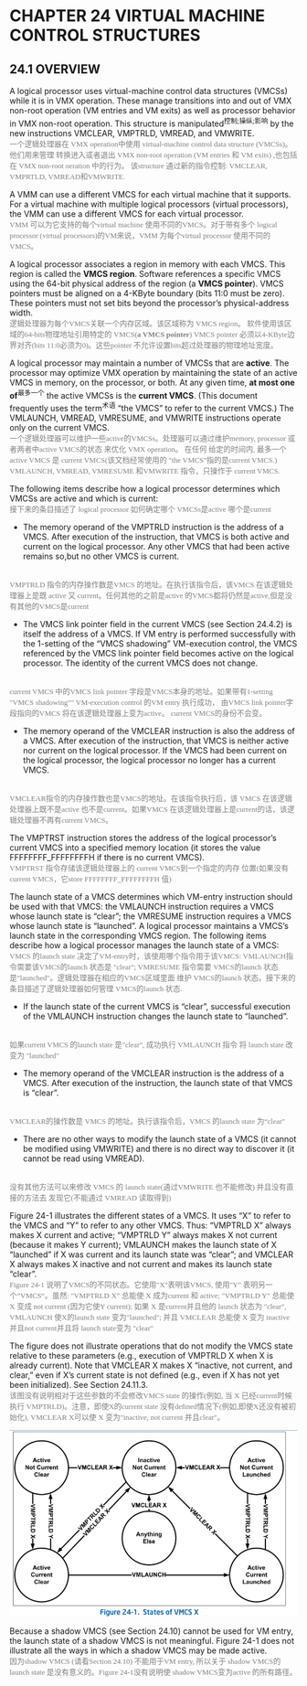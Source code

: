 # CHAPTER 24 VIRTUAL MACHINE CONTROL STRUCTURES
## 24.1 OVERVIEW
A logical processor uses virtual-machine control data structures
(VMCSs) while it is in VMX operation. These manage transitions
into and out of VMX non-root operation (VM entries and VM exits)
as well as processor behavior in VMX non-root operation. This
structure is manipulated<sup>控制;操纵;影响</sup> by the new instructions VMCLEAR, VMPTRLD,
VMREAD, and VMWRITE.
<br/>
<font color=gray face="黑体" size=2>
一个逻辑处理器在 VMX operation中使用 virtual-machine control data 
structure (VMCSs)。他们用来管理 转换进入或者退出 VMX non-root operation
(VM entries 和 VM exits) ,也包括在 VMX non-root oeration 中的行为。
该structure 通过新的指令控制: VMCLEAR, VMPRTLD, VMREAD和VMWRITE.
</font>

A VMM can use a different VMCS for each virtual machine that it
supports. For a virtual machine with multiple logical processors
(virtual processors), the VMM can use a different VMCS for each
virtual processor. 
<br/>
<font color=gray face="黑体" size=2>
VMM 可以为它支持的每个virtual machine 使用不同的VMCS。对于带有多个
logical processor (virtual processors)的VM来说，VMM 为每个virtual
processor 使用不同的VMCS。
</font>

A logical processor associates a region in memory with each 
VMCS. This region is called the **VMCS region**. Software references
a specific VMCS using the 64-bit physical address of the region
(a **VMCS pointer**). VMCS pointers must be aligned on a 4-KByte 
boundary (bits 11:0 must be zero). These pointers must not set
bits beyond the processor’s physical-address width.
<br/>
<font color=gray face="黑体" size=2>
逻辑处理器为每个VMCS关联一个内存区域。该区域称为 VMCS region。
软件使用该区域的64-bits物理地址引用特定的 VMCS(**a VMCS pointer**)
VMCS pointer 必须以4-KByte边界对齐(bits 11:0必须为0)。这些pointer
不允许设置bits超过处理器的物理地址宽度。
</font>

A logical processor may maintain a number of VMCSs that are 
**active**. The processor may optimize VMX operation by maintaining
the state of an active VMCS in memory, on the processor, or both.
At any given time, **at most one of**<sup>最多一个</sup> the active VMCSs is the **current
VMCS**. (This document frequently uses the term<sup>术语</sup> “the VMCS” to refer
to the current VMCS.) The VMLAUNCH, VMREAD, VMRESUME, and VMWRITE
instructions operate only on the current VMCS. 
<br/>
<font color=gray face="黑体" size=2>
一个逻辑处理器可以维护一些active的VMCSs。处理器可以通过维护memory, 
processor 或者两者中active VMCS的状态 来优化 VMX operation。 在任何
给定的时间内, 最多一个 active VMCS 是 current VMCS(该文档经常使用的
"the VMCS"指的是current VMCS.) VMLAUNCH, VMREAD, VMRESUME 和VMWRITE
指令，只操作于 current VMCS.
</font>

The following items describe how a logical processor determines
which VMCSs are active and which is current:
<br/>
<font color=gray face="黑体" size=2>
接下来的条目描述了 logical processor 如何确定哪个 VMCSs是active
哪个是current
</font>

* The memory operand of the VMPTRLD instruction is the address
of a VMCS. After execution of the instruction, that VMCS is 
both active and current on the logical processor. Any other 
VMCS that had been active remains so,but no other VMCS is 
current.
<br/>
<font color=gray face="黑体" size=2>
VMPTRLD 指令的内存操作数是VMCS 的地址。在执行该指令后，该VMCS
在该逻辑处理器上是既 active 又 current。任何其他的之前是active
的VMCS都将仍然是active,但是没有其他的VMCS是current
</font>

* The VMCS link pointer field in the current VMCS (see Section
24.4.2) is itself the address of a VMCS. If VM entry is performed
successfully with the 1-setting of the “VMCS shadowing” 
VM-execution control, the VMCS referenced by the VMCS link pointer
field becomes active on the logical processor. The identity of
the current VMCS does not change.
<br/>
<font color=gray face="黑体" size=2>
current VMCS 中的VMCS link pointer 字段是VMCS本身的地址。如果带有1-setting
 "VMCS shadowing”" VM-execution control 的VM entry 执行成功，
 由VMCS link pointer字段指向的VMCS 将在该逻辑处理器上变为active。
current VMCS的身份不会变。
</font>

* The memory operand of the VMCLEAR instruction is also the 
address of a VMCS. After execution of the instruction, that 
VMCS is neither active nor current on the logical processor. 
If the VMCS had been current on the logical processor, the 
logical processor no longer has a current VMCS.
<br/>
<font color=gray face="黑体" size=2>
VMCLEAR指令的内存操作数也是VMCS的地址。在该指令执行后，该
VMCS 在该逻辑处理器上既不是active 也不是current。如果VMCS
在该逻辑处理器上是current的话，该逻辑处理器不再有current VMCS。
</font>

The VMPTRST instruction stores the address of the logical 
processor’s current VMCS into a specified memory location 
(it stores the value FFFFFFFF_FFFFFFFFH if there is no current
VMCS).
<br/>
<font color=gray face="黑体" size=2>
VMPTRST 指令存储该逻辑处理器上的 current VMCS到一个指定的内存
位置(如果没有current VMCS，它store FFFFFFFF_FFFFFFFFH 值)
</font>

The launch state of a VMCS determines which VM-entry instruction
should be used with that VMCS: the VMLAUNCH instruction requires
a VMCS whose launch state is “clear”; the VMRESUME instruction
requires a VMCS whose launch state is “launched”. A logical 
processor maintains a VMCS’s launch state in the corresponding
VMCS region. The following items describe how a logical processor
manages the launch state of a VMCS:
<br/>
<font color=gray face="黑体" size=2> 
VMCS 的launch state 决定了VM-entry时，该使用哪个指令用于该VMCS:
VMLAUNCH指令需要该VMCS的launch 状态是 "clear"; VMRESUME 指令需要
VMCS的launch 状态是"launched"。逻辑处理器在相应的VMCS区域里面
维护 VMCS的launch 状态。接下来的条目描述了逻辑处理器如何管理
VMCS的launch 状态.
</font>

* If the launch state of the current VMCS is “clear”, successful
execution of the VMLAUNCH instruction changes the launch state
to “launched”.
<br/>
<font color=gray face="黑体" size=2>
如果current VMCS 的launch state 是"clear", 成功执行 VMLAUNCH 指令
将 launch state 改变为 "launched"
</font>

* The memory operand of the VMCLEAR instruction is the address
of a VMCS. After execution of the instruction, the launch state
of that VMCS is “clear”.
<br/>
<font color=gray face="黑体" size=2>
VMCLEAR的操作数是 VMCS 的地址。执行该指令后，VMCS 的launch state 
为“clear"
</font>

* There are no other ways to modify the launch state of a VMCS
(it cannot be modified using VMWRITE) and there is no direct 
way to discover it (it cannot be read using VMREAD).
<br/>
<font color=gray face="黑体" size=2>
没有其他方法可以来修改 VMCS 的 launch state(通过VMWRITE 也不能修改)
并且没有直接的方法去 发现它(不能通过 VMREAD 读取得到)
</font>

Figure 24-1 illustrates the different states of a VMCS. It 
uses “X” to refer to the VMCS and “Y” to refer to any other 
VMCS. Thus: “VMPTRLD X” always makes X current and active; 
“VMPTRLD Y” always makes X not current (because it makes Y 
current); VMLAUNCH makes the launch state of X “launched” 
if X was current and its launch state was “clear”; and VMCLEAR
X always makes X inactive and not current and makes its launch
state “clear”.
<br/>
<font color=gray face="黑体" size=2>
Figure 24-1 说明了VMCS的不同状态。它使用"X"表明该VMCS, 使用"Y"
表明另一个”VMCS“。虽然: "VMPTRLD X” 总能使 X 成为current 和 active;
"VMPTRLD Y" 总能使 X 变成 not current (因为它使Y current); 如果
X 是current并且他的 launch 状态为 "clear", VMLAUNCH 使X的launch
state 变为"launched"; 并且 VMCLEAR 总能使 X 变为 inactive 并且not 
current并且将 launch state变为 "clear"
</font>

The figure does not illustrate operations that do not modify 
the VMCS state relative to these parameters (e.g., execution 
of VMPTRLD X when X is already current). Note that VMCLEAR X 
makes X “inactive, not current, and clear,” even if X’s current
state is not defined (e.g., even if X has not yet been 
initialized). See Section 24.11.3. 
<br/>
<font color=gray face="黑体" size=2>
该图没有说明相对于这些参数的不会修改VMCS state 的操作(例如, 当
X 已经current时候执行 VMPTRLD)。注意，即使X的current state
没有defined情况下(例如,即使X还没有被初始化), VMCLEAR X可以使
X 变为"inactive, not current 并且clear"。
</font>

![Figure-24-1](pic/Figure-24-1.png)

Because a shadow VMCS (see Section 24.10) cannot be used for
VM entry, the launch state of a shadow VMCS is not meaningful.
Figure 24-1 does not illustrate all the ways in which a shadow
VMCS may be made active.
<br/>
<font color=gray face="黑体" size=2>
因为shadow VMCS (请看Section 24.10) 不能用于VM entry, 所以关于
shadow VMCS的launch state 是没有意义的。Figure 24-1没有说明使
shadow VMCS变为active 的所有路径。
</font>
